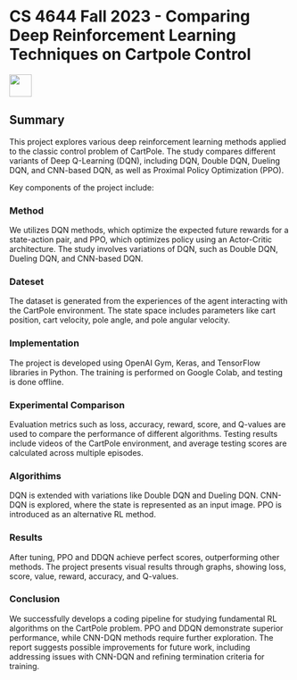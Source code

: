 # CS 4644 Fall 2023 - Comparing Deep Reinforcement Learning Techniques on Cartpole Control

<img src="https://www.gymlibrary.dev/_images/cart_pole.gif" width="40" height="40" class="center"/>

## Summary
This project explores various deep reinforcement learning methods applied to the classic control problem of CartPole. The study compares different variants of Deep Q-Learning (DQN), including DQN, Double DQN, Dueling DQN, and CNN-based DQN, as well as Proximal Policy Optimization (PPO).

Key components of the project include:

### Method
We utilizes DQN methods, which optimize the expected future rewards for a state-action pair, and PPO, which optimizes policy using an Actor-Critic architecture. The study involves variations of DQN, such as Double DQN, Dueling DQN, and CNN-based DQN.

### Dateset 
The dataset is generated from the experiences of the agent interacting with the CartPole environment. The state space includes parameters like cart position, cart velocity, pole angle, and pole angular velocity.

### Implementation
The project is developed using OpenAI Gym, Keras, and TensorFlow libraries in Python. The training is performed on Google Colab, and testing is done offline.

### Experimental Comparison
Evaluation metrics such as loss, accuracy, reward, score, and Q-values are used to compare the performance of different algorithms. Testing results include videos of the CartPole environment, and average testing scores are calculated across multiple episodes.

### Algorithims
DQN is extended with variations like Double DQN and Dueling DQN. CNN-DQN is explored, where the state is represented as an input image. PPO is introduced as an alternative RL method.

### Results
After tuning, PPO and DDQN achieve perfect scores, outperforming other methods. The project presents visual results through graphs, showing loss, score, value, reward, accuracy, and Q-values.

### Conclusion
We successfully develops a coding pipeline for studying fundamental RL algorithms on the CartPole problem. PPO and DDQN demonstrate superior performance, while CNN-DQN methods require further exploration. The report suggests possible improvements for future work, including addressing issues with CNN-DQN and refining termination criteria for training.

